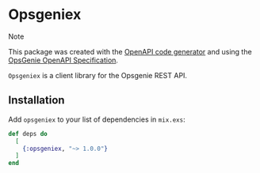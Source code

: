 # Opsgeniex

> [!NOTE] 
> This package was created with the [OpenAPI code generator](https://openapi-generator.tech/) and using the [OpsGenie OpenAPI Specification](https://github.com/opsgenie/opsgenie-oas).

`Opsgeniex` is a client library for the Opsgenie REST API.


## Installation

Add `opsgeniex` to your list of dependencies in `mix.exs`:

```elixir
def deps do
  [
    {:opsgeniex, "~> 1.0.0"}
  ]
end
```